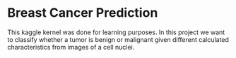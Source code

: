 # Breast Cancer Prediction

This kaggle kernel was done for learning purposes. In this project we want to classify whether a tumor is benign or malignant given different calculated characteristics from images of a cell nuclei.  
